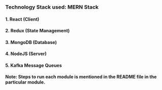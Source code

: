 ### Technology Stack used: MERN Stack
#### 1. React (Client)
#### 2. Redux (State Management)
#### 3. MongoDB (Database)
#### 4. NodeJS (Server)
#### 5. Kafka Message Queues


#### Note: Steps to run each module is mentioned in the README file in the particular module.
